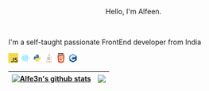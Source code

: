 <p align="center">Hello, I'm Alfeen.</p>

<br />

I'm a self-taught passionate FrontEnd developer from India 


<code><img height="20" alt="javascript" src="https://raw.githubusercontent.com/github/explore/80688e429a7d4ef2fca1e82350fe8e3517d3494d/topics/javascript/javascript.png"></code>
<code><img height="20" alt="react" src="https://raw.githubusercontent.com/github/explore/80688e429a7d4ef2fca1e82350fe8e3517d3494d/topics/react/react.png"></code>
<code><img height="20" alt="python" src="https://raw.githubusercontent.com/github/explore/80688e429a7d4ef2fca1e82350fe8e3517d3494d/topics/python/python.png"></code>
<code><img height="20" alt="java" src="https://raw.githubusercontent.com/github/explore/80688e429a7d4ef2fca1e82350fe8e3517d3494d/topics/java/java.png"></code>
<code><img height="20" alt="html" src="https://raw.githubusercontent.com/github/explore/80688e429a7d4ef2fca1e82350fe8e3517d3494d/topics/html/html.png"></code>
<code><img height="20" alt="c" src="https://raw.githubusercontent.com/github/explore/80688e429a7d4ef2fca1e82350fe8e3517d3494d/topics/c/c.png"></code>

| <a href="https://github.com/Alfe3n/github-readme-stats"><img align="center" src="https://github-readme-stats.vercel.app/api?username=Alfe3n&show_icons=true&include_all_commits=true&theme=buefy&hide_border=true" alt="Alfe3n's github stats" /></a> | <a href="https://github.com/Alfe3n/github-readme-stats"><img align="center" src="https://github-readme-stats.vercel.app/api/top-langs/?username=Alfe3n&layout=compact&theme=buefy&hide_border=true" /></a> |
| ------------- | ------------- |




